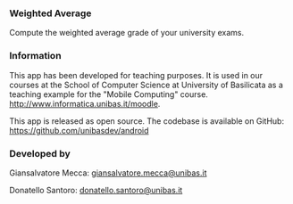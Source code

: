 ### Weighted Average
Compute the weighted average grade of your university exams.

### Information
This app has been developed for teaching purposes. It is used in our courses at the School of Computer Science at University of Basilicata as a teaching example for the "Mobile Computing" course. http://www.informatica.unibas.it/moodle.

This app is released as open source. The codebase is available on GitHub: https://github.com/unibasdev/android


### Developed by

Giansalvatore Mecca: giansalvatore.mecca@unibas.it

Donatello Santoro: donatello.santoro@unibas.it